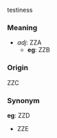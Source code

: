 testiness
### Meaning
+ _adj_: ZZA
    + __eg__: ZZB

### Origin

ZZC

### Synonym

__eg__: ZZD

+ ZZE


